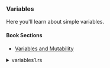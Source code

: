 ### Variables

Here you'll learn about simple variables.

#### Book Sections

- [Variables and Mutability](https://doc.rust-lang.org/book/ch03-01-variables-and-mutability.html)

<details>
<summary>variables1.rs</summary>
    When declare a variable in Rust, syntax says your must declare with `let`
</details>